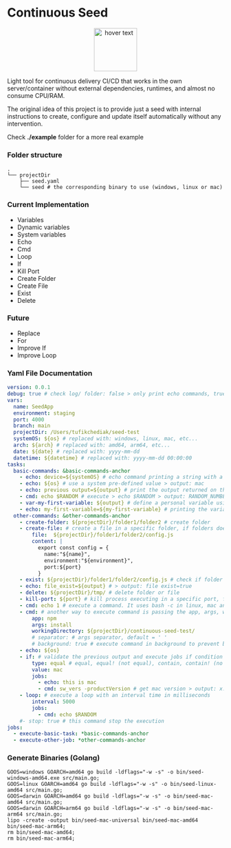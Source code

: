 # Continuous Seed
<p align="center">
  <img src="https://github.com/cloudbit-interactive/continuous-seed/blob/main/assets/seed.png?raw=true" height="100" title="hover text">
</p>
<p>
	Light tool for continuous delivery CI/CD that works in the own server/container without external dependencies, runtimes, and almost no consume CPU/RAM.
</p>
<p>
	The original idea of this project is to provide just a seed with internal instructions to create, configure and update itself automatically without any intervention.
</p>
<p>
Check <strong>./example</strong> folder for a more real example
</p>

### Folder structure
```shell
.
└── projectDir
    ├── seed.yaml
    └── seed # the corresponding binary to use (windows, linux or mac)
```

### Current Implementation

<ul>
	<li>Variables</li>
	<li>Dynamic variables</li>
	<li>System variables</li>
	<li>Echo</li>
	<li>Cmd</li>
	<li>Loop</li>
	<li>If</li>
	<li>Kill Port</li>
	<li>Create Folder</li>
	<li>Create File</li>
	<li>Exist</li>
	<li>Delete</li>
</ul>

### Future

<ul>
	<li>Replace</li>
	<li>For</li>
	<li>Improve If</li>
	<li>Improve Loop</li>
</ul>

### Yaml File Documentation

```yaml
version: 0.0.1
debug: true # check log/ folder: false > only print echo commands, true > print all output in console on log/
vars:
  name: SeedApp
  environment: staging
  port: 4000
  branch: main
  projectDir: /Users/tufikchediak/seed-test
  systemOS: ${os} # replaced with: windows, linux, mac, etc...
  arch: ${arch} # replaced with: amd64, arm64, etc...
  date: ${date} # replaced with: yyyy-mm-dd
  datetime: ${datetime} # replaced with: yyyy-mm-dd 00:00:00
tasks:
  basic-commands: &basic-commands-anchor
    - echo: device=${systemOS} # echo command printing a string with a variable defined  above > output: device=mac
    - echo: ${os} # use a system pre-defined value > output: mac
    - echo: previous output=${output} # print the output returned on the previous line > output: previous output=mac
    - cmd: echo $RANDOM # execute > echo $RANDOM > output: RANDOM_NUMBER
    - var-my-first-variable: ${output} # define a personal variable using var-NAME, in this case is storing the output of the previews command
    - echo: my-first-variable=${my-first-variable} # printing the variable created previously > output: my-first-variable=20208
  other-commands: &other-commands-anchor
    - create-folder: ${projectDir}/folder1/folder2 # create folder
    - create-file: # create a file in a specific folder, if folders doesn't exist it will be auto-created
        file:  ${projectDir}/folder1/folder2/config.js
        content: |
          export const config = {
            name:"${name}",
            environment:"${environment}",
            port:${port}
          }
    - exist: ${projectDir}/folder1/folder2/config.js # check if folder or file exist > output: true, false
    - echo: file_exist=${output} # > output: file exist=true
    - delete: ${projectDir}/tmp/ # delete folder or file
    - kill-port: ${port} # kill process executing in a specific port, for multiple ports use comma separator > 4000, 8080, 80, 443
    - cmd: echo 1 # execute a command. It uses bash -c in linux, mac and powershell in windows
    - cmd: # another way to execute command is passing the app, args, workingDirectory, separator and background params
        app: npm
        args: install
        workingDirectory: ${projectDir}/continuous-seed-test/
        # separator: # args separator, default = ' '
        # background: true # execute command in background to prevent blocking main job
    - echo: ${os}
    - if: # validate the previous output and execute jobs if condition apply
        type: equal # equal, equal! (not equal), contain, contain! (no contain)
        value: mac
        jobs:
          - echo: this is mac
          - cmd: sw_vers -productVersion # get mac version > output: x.x.x
    - loop: # execute a loop with an interval time in milliseconds
        interval: 5000
        jobs:
          - cmd: echo $RANDOM
    #- stop: true # this command stop the execution
jobs:
  - execute-basic-task: *basic-commands-anchor
  - execute-other-job: *other-commands-anchor
```

### Generate Binaries (Golang)
```
GOOS=windows GOARCH=amd64 go build -ldflags="-w -s" -o bin/seed-windows-amd64.exe src/main.go;
GOOS=linux GOARCH=amd64 go build -ldflags="-w -s" -o bin/seed-linux-amd64 src/main.go; 
GOOS=darwin GOARCH=amd64 go build -ldflags="-w -s" -o bin/seed-mac-amd64 src/main.go;
GOOS=darwin GOARCH=arm64 go build -ldflags="-w -s" -o bin/seed-mac-arm64 src/main.go;
lipo -create -output bin/seed-mac-universal bin/seed-mac-amd64 bin/seed-mac-arm64;
rm bin/seed-mac-amd64; 
rm bin/seed-mac-arm64;
```
